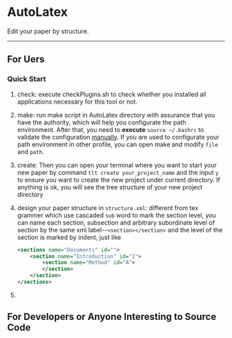 # AutoLatex #
Edit your paper by structure. 

----
## For Uers ##
### Quick Start ###
1. check: execute checkPlugins.sh to check whether you installed all applications necessary for this tool or not. 

2. make: run make script in AutoLatex directory with assurance that you have the authority, which will help you configurate the path environment. After that, you need to **execute** `source ~/.bashrc` to validate the configuration <u>manually</u>. If you are used to configurate your path environment in other profile, you can open make and modify `file` and `path`. 

3. create: Then you can open your terminal where you want to start your new paper by command `tlt create your_project_name` and the input `y` to ensure you want to create the new project under current directory. If anything is ok, you will see the tree structure of your new project directory

4. design your paper structure in `structure.xml`: different from tex grammer which use cascaded `sub` word to mark the section level, you can name each section, subsection and arbitrary subordinate level of section by the same xml label--`<section></section>` and the level of the section is marked by indent, just like

    ```xml
    <sections name="Documents" id="">
        <section name="Introduction" id="I">
        	<section name="Method" id="A">
            </section>
        </section>
    </sections>
    ```
    
    
    
5. 

    

## For Developers or Anyone Interesting to Source Code ##